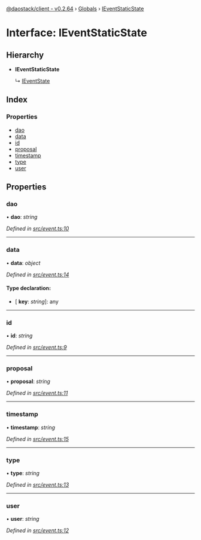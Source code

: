 [@daostack/client - v0.2.64](../README.md) › [Globals](../globals.md) › [IEventStaticState](ieventstaticstate.md)

# Interface: IEventStaticState

## Hierarchy

* **IEventStaticState**

  ↳ [IEventState](ieventstate.md)

## Index

### Properties

* [dao](ieventstaticstate.md#dao)
* [data](ieventstaticstate.md#data)
* [id](ieventstaticstate.md#id)
* [proposal](ieventstaticstate.md#proposal)
* [timestamp](ieventstaticstate.md#timestamp)
* [type](ieventstaticstate.md#type)
* [user](ieventstaticstate.md#user)

## Properties

###  dao

• **dao**: *string*

*Defined in [src/event.ts:10](https://github.com/daostack/client/blob/b547acc/src/event.ts#L10)*

___

###  data

• **data**: *object*

*Defined in [src/event.ts:14](https://github.com/daostack/client/blob/b547acc/src/event.ts#L14)*

#### Type declaration:

* \[ **key**: *string*\]: any

___

###  id

• **id**: *string*

*Defined in [src/event.ts:9](https://github.com/daostack/client/blob/b547acc/src/event.ts#L9)*

___

###  proposal

• **proposal**: *string*

*Defined in [src/event.ts:11](https://github.com/daostack/client/blob/b547acc/src/event.ts#L11)*

___

###  timestamp

• **timestamp**: *string*

*Defined in [src/event.ts:15](https://github.com/daostack/client/blob/b547acc/src/event.ts#L15)*

___

###  type

• **type**: *string*

*Defined in [src/event.ts:13](https://github.com/daostack/client/blob/b547acc/src/event.ts#L13)*

___

###  user

• **user**: *string*

*Defined in [src/event.ts:12](https://github.com/daostack/client/blob/b547acc/src/event.ts#L12)*

